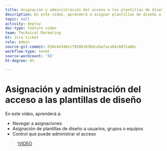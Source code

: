 ```yaml
---
title: Asignación y administración del acceso a las plantillas de diseño
description: En este vídeo, aprenderá a asignar plantillas de diseño a los usuarios y a controlar quién puede administrar el acceso.
topic: null
activity: deploy
doc-type: feature video
team: Technical Marketing
kt: Jira ticket
role: Admin
source-git-commit: 650e4d346e1792863930dcebafacab4c88f2a8bc
workflow-type: tm+mt
source-wordcount: '55'
ht-degree: 0%

---
```


# Asignación y administración del acceso a las plantillas de diseño

En este vídeo, aprenderá a:

* Navegar a asignaciones
* Asignación de plantillas de diseño a usuarios, grupos o equipos
* Control que puede administrar el acceso

>[!VIDEO](https://video.tv.adobe.com/v/335080/?quality=12&learn=on)
